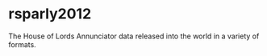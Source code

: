 rsparly2012
===========

The House of Lords Annunciator data released into the world in a variety of formats.